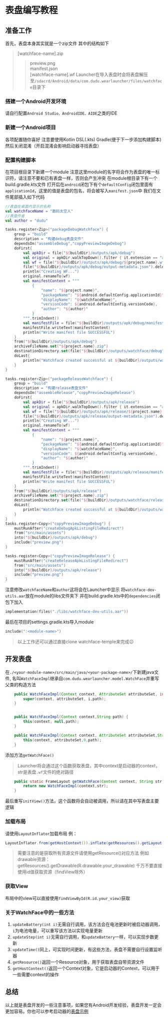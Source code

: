 # 表盘编写教程

## 准备工作
首先，表盘本身其实就是一个zip文件
其中的结构如下
> [watchface-name].zip
>> preview.png\
> > manifest.json\
> > [watchface-name].wf
> > Launcher在导入表盘时会将表盘解压至`/sdacrd/Android/data/com.dudu.wearlauncher/files/watchface`目录下
### 搭建一个Android开发环境
请自行配置`Android Studio、AndroidIDE、AIDE`之类的IDE
### 新建一个Android项目
各项配置随你喜好
注意要使用Kotlin DSL(.kts) Gradle(便于下一步添加构建脚本)
然后关闭混淆（开启混淆会影响启动器寻找表盘）
### 配置构建脚本
在项目根目录下新建一个module
注意这里module的名字将会作为表盘的唯一标识符，请注意不要和已有表盘一样，否则会产生冲突
在module根目录下有一个build.gradle.kts文件
打开后在`android`闭包下有个`defaultConfig`闭包里面有`applicationId`，这里的值是表盘的包名，将会被写入`manifest.json`中
我们在文件尾部插入如下代码
```kotlin
//表盘在桌面内显示的名称
val watchfaceName = "数码太空人"
//表盘作者
val author = "dudu"

tasks.register<Zip>("packageDebugWatchface") {
    group = "build"
    description = "构建debug表盘文件"
    dependsOn("assembleDebug","copyPreviewImageDebug")
    doFirst{
        val apkDir = file("${buildDir}/outputs/apk/debug")
        val original = apkDir.walkTopDown().filter { it.extension == "apk" }.toList().get(0);
        val wf = file("${buildDir}/outputs/apk/debug/${project.name}.wf")
        file("${buildDir}/outputs/apk/debug/output-metadata.json").delete()
        println("Creating WF...")
        original.renameTo(wf)
        val manifestContent = """
            {
                "name": "${project.name}",
                "packageName": "${android.defaultConfig.applicationId}",
                "displayName": "${watchfaceName}",
                "versionCode": ${android.defaultConfig.versionCode},
                "author": "${author}"
            }
        """.trimIndent()
        val manifestFile = file("${buildDir}/outputs/apk/debug/manifest.json")
        manifestFile.writeText(manifestContent)
        println("Write manifest file SUCCESSFUL")
    }
    from("${buildDir}/outputs/apk/debug")
    archiveFileName.set("${project.name}.zip")
    destinationDirectory.set(file("${buildDir}/outputs/watchface/debug"))
    doLast{
        println("Watchface created successful at ${buildDir}/outputs/watchface/debug/${project.name}.zip !")
    }
}

tasks.register<Zip>("packageReleaseWatchface") {
    group = "build"
    description = "构建release表盘文件"
    dependsOn("assembleRelease","copyPreviewImageRelease")
    doFirst{
        val apkDir = file("${buildDir}/outputs/apk/release")
        val original = apkDir.walkTopDown().filter { it.extension == "apk" }.toList().get(0);
        val wf = file("${buildDir}/outputs/apk/release/${project.name}.wf")
        file("${buildDir}/outputs/apk/release/output-metadata.json").delete()
        println("Creating WF...")
        original.renameTo(wf)
        val manifestContent = """
            {
                "name": "${project.name}",
                "packageName": "${android.defaultConfig.applicationId}",
                "displayName": "${watchfaceName}",
                "versionCode": ${android.defaultConfig.versionCode},
                "author": "${author}"
            }
        """.trimIndent()
        val manifestFile = file("${buildDir}/outputs/apk/release/manifest.json")
        manifestFile.writeText(manifestContent)
        println("Write manifest file SUCCESSFUL")
    }
    from("${buildDir}/outputs/apk/release")
    archiveFileName.set("${project.name}.zip")
    destinationDirectory.set(file("${buildDir}/outputs/watchface/release"))
    doLast{
        println("Watchface created successful at ${buildDir}/outputs/watchface/release/${project.name}.zip !")
    }
}
tasks.register<Copy>("copyPreviewImageDebug") {
    mustRunAfter("createDebugApkListingFileRedirect")
    from("src/main/assets")
    into("${buildDir}/outputs/apk/debug")
    include("preview.png")
}

tasks.register<Copy>("copyPreviewImageRelease") {
    mustRunAfter("createReleaseApkListingFileRedirect")
    from("src/main/assets")
    into("${buildDir}/outputs/apk/release")
    include("preview.png")
}

```
注意修改`watchfaceName`和`author`这将会在Launcher中显示
将`watchface-dev-utils.aar`放在module的libs文件夹下
并在build.gradle.kts中的`dependencies`闭包下加入
```kotlin
implementation(files("./libs/watchface-dev-utils.aar"))
```

最后在项目的settings.gradle.kts导入module
```kotlin
include(":<module-name>")
```
> 以上工作还可以通过直接clone watchface-temple来完成😉

## 开发表盘
在`./<your-module-name>/src/main/java/<your-package-name>/`下新建java文件,
名叫`WatchFaceImpl`继承自`com.dudu.wearlauncher.model.WatchFace`并重写父类的构造方法
```java
    public WatchFaceImpl(Context context, AttributeSet attributeSet, int i,String path) {
        super(context, attributeSet, i,path);
    }


    public WatchFaceImpl(Context context,String path) {
        this(context, null,path);
    }

    public WatchFaceImpl(Context context, AttributeSet attributeSet,String path) {
        this(context, attributeSet,0,path);
    }

```
添加方法`getWatchFace()`
>Launcher将会通过这个函数获取表盘，其中context是启动器的context，str是表盘`.wf`文件的绝对路径

```java
    public static FrameLayout getWatchFace(Context context, String str) {
        return new WatchFaceImpl(context,str);
    }
```
最后重写`initView()`方法，这个函数将会自动被调用，所以请在其中写表盘主要逻辑
### 加载布局
请使用`LayoutInflator`加载布局
例：
```java
LayoutInflater.from(getHostContext()).inflate(getResources().getLayout(R.layout.layout_main), this);
```
> 需要注意的是获取所有资源文件请使用getResource()对应方法
> 例如drawable资源：getResources().getDrawable(R.drawable.your_drawable)
> 千万不要直接使用id值获取资源（findView除外）
### 获取View
布局中的view可以直接使用`findViewById(R.id.your_view)`获取

### 关于WatchFace中的一些方法
1. `updateBattery(int i)`无需自行调用，该方法会在电池更新时被启动器调用，`i`为电池电量，可以重写该方法以实现电量更新
2. `updateStep(int i)`无需自行调用，和`updateBattery`一样，可以实现步数更新
3. `updateTime()`同上，可实现时间更新，有这些方法，表盘不需要自行设置监听器
4. `getResource()`返回一个Resource对象，用于获取表盘自带资源文件
5. `getHostContext()`返回一个Context对象，它是启动器的Context，可以用于一些需要context的操作

## 总结
以上就是表盘开发的一些注意事项，如果您有Android开发经验，表盘开发一定会更加容易。你也可以参考启动器的[表盘示例](https://github.com/dudu-Dev0/WearLauncher/tree/main/watchface-example/src/main/java/com/dudu/watchface/example)
